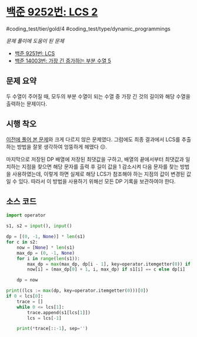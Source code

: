 # [백준 9252번: LCS 2](https://www.acmicpc.net/problem/9252)
#coding_test/tier/gold/4
#coding_test/type/dynamic_programmings

*문제 풀이에 도움이 된 문제*  

- [백준 9251번: LCS](https://www.acmicpc.net/problem/9251)  
- [백준 14003번: 가장 긴 증가하는 부분 수열 5](https://www.acmicpc.net/problem/14003)  

## 문제 요약

두 수열이 주어질 때, 모두의 부분 수열이 되는 수열 중 가장 긴 것의 길이와 해당 수열을 출력하는 문제이다.  

## 시행 착오

[이전에 풀어 본 문제](https://www.acmicpc.net/problem/9251)와 크게 다르지 않은 문제였다. 그럼에도 최종 결과에서 LCS를 추출하는 방법을 잘못 생각하여 엉뚱하게 헤맸다 :pensive:.  

마지막으로 저장된 DP 배열에 저장된 최댓값을 구하고, 배열의 끝에서부터 최댓값과 일치하는 지점을 찾으면 해당 문자를 출력 후 길이 값을 1 감소시켜 다음 문자를 찾는 방법을 사용하였는데, 이렇게 하면 실제로 해당 LCS가 참조해야 하는 지점의 값이 변경된 값일 수 있다. 따라서 이 방법을 사용하기 위해선 모든 DP 기록을 보관하여야 한다.  

## 소스 코드

``` python
import operator

s1, s2 = input(), input()

dp = [(0, -1, None)] * len(s1)
for c in s2:
    now = [None] * len(s1)
    max_dp = (0, -1, None)
    for i in range(len(s1)):
        max_dp = max(max_dp, dp[i - 1], key=operator.itemgetter(0)) if 0 < i else max_dp
        now[i] = (max_dp[0] + 1, i, max_dp) if s1[i] == c else dp[i]

    dp = now

print((lcs := max(dp, key=operator.itemgetter(0)))[0])
if 0 < lcs[0]:
    trace = []
    while 0 <= lcs[1]:
        trace.append(s1[lcs[1]])
        lcs = lcs[-1]

    print(*trace[::-1], sep='')
```
